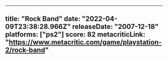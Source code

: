 
---
title: "Rock Band"
date: "2022-04-09T23:38:28.966Z"
releaseDate: "2007-12-18"
platforms: ["ps2"]
score: 82
metacriticLink: "https://www.metacritic.com/game/playstation-2/rock-band"
---
